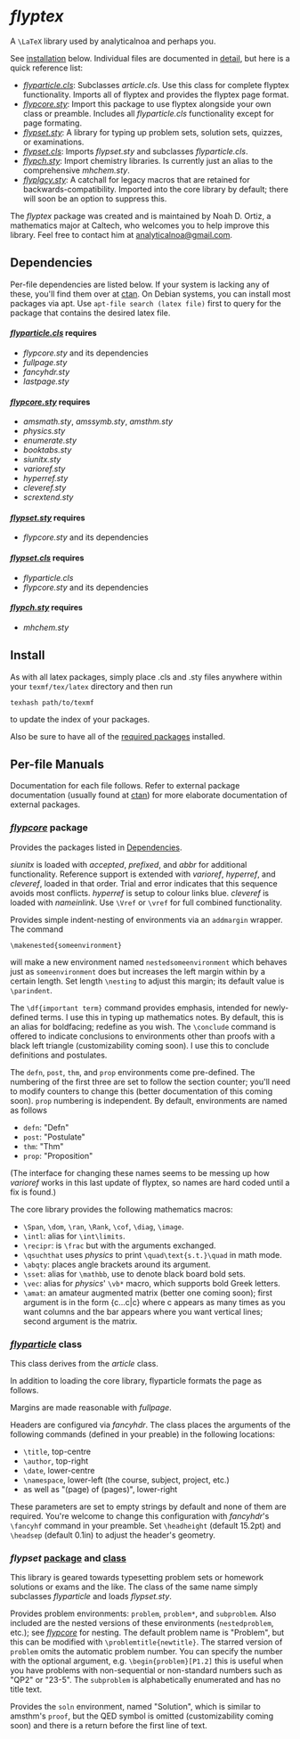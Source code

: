 # *flyptex*
A `\LaTeX` library used by analyticalnoa and perhaps you.

See [installation](#install) below. Individual files are documented in [detail](#per-file-manuals), but here is a quick reference list:

* [*flyparticle.cls*](#flyparticle-class): Subclasses *article.cls*. Use this class for complete flyptex functionality. Imports all of flyptex and provides the flyptex page format.
* [*flypcore.sty*](#flypcore-package): Import this package to use flyptex alongside your own class or preamble. Includes all *flyparticle.cls* functionality except for page formating.
* [*flypset.sty*](#flypset-package-and-class): A library for typing up problem sets, solution sets, quizzes, or examinations.
* [*flypset.cls*](#flypset-package-and-class): Imports *flypset.sty* and subclasses *flyparticle.cls*.
* [*flypch.sty*](flypch.sty): Import chemistry libraries. Is currently just an alias to the comprehensive *mhchem.sty*.
* [*flyplgcy.sty*](flyplgcy.sty): A catchall for legacy macros that are retained for backwards-compatibility. Imported into the core library by default; there will soon be an option to suppress this.

The *flyptex* package was created and is maintained by Noah D. Ortiz, a mathematics major at Caltech, who welcomes you to help improve this library. Feel free to contact him at analyticalnoa@gmail.com.

## Dependencies

Per-file dependencies are listed below. If your system is lacking any of these, you'll find them over at [ctan](https://ctan.org). On Debian systems, you can install most packages via apt. Use `apt-file search (latex file)` first to query for the package that contains the desired latex file.

#### [*flyparticle.cls*](flyparticle.cls) requires
* *flypcore.sty* and its dependencies
* *fullpage.sty*
* *fancyhdr.sty*
* *lastpage.sty*

#### [*flypcore.sty*](flypcore.sty) requires
* *amsmath.sty*, *amssymb.sty*, *amsthm.sty*
* *physics.sty*
* *enumerate.sty*
* *booktabs.sty*
* *siunitx.sty*
* *varioref.sty*
* *hyperref.sty*
* *cleveref.sty*
* *scrextend.sty*

#### [*flypset.sty*](flypset.sty) requires
* *flypcore.sty* and its dependencies

#### [*flypset.cls*](flypset.cls) requires
* *flyparticle.cls*
* *flypcore.sty* and its dependencies

#### [*flypch.sty*](flypch.sty) requires
* *mhchem.sty*

## Install

As with all latex packages, simply place .cls and .sty files anywhere within your `texmf/tex/latex` directory and then run

    texhash path/to/texmf

to update the index of your packages.

Also be sure to have all of the [required packages](#Dependencies) installed.


## Per-file Manuals

Documentation for each file follows. Refer to external package documentation (usually found at [ctan](https://ctan.org)) for more elaborate documentation of external packages.

### [*flypcore*](flypcore.sty) package

Provides the packages listed in [Dependencies](#Dependencies).

*siunitx* is loaded with *accepted*, *prefixed*, and *abbr* for additional functionality. Reference support is extended with *varioref*, *hyperref*, and *cleveref*, loaded in that order. Trial and error indicates that this sequence avoids most conflicts. *hyperref* is setup to colour links blue. *cleveref* is loaded with *nameinlink*. Use `\Vref` or `\vref` for full combined functionality.

Provides simple indent-nesting of environments via an `addmargin` wrapper. The command

    \makenested{someenvironment}

will make a new environment named `nestedsomeenvironment` which behaves just as `someenvironment` does but increases the left margin within by a certain length. Set length `\nesting` to adjust this margin; its default value is `\parindent`.

The `\df{important term}` command provides emphasis, intended for newly-defined terms. I use this in typing up mathematics notes. By default, this is an alias for boldfacing; redefine as you wish. The `\conclude` command is offered to indicate conclusions to environments other than proofs with a black left triangle (customizability coming soon). I use this to conclude definitions and postulates.

The `defn`, `post`, `thm`, and `prop` environments come pre-defined. The numbering of the first three are set to follow the section counter; you'll need to modify counters to change this (better documentation of this coming soon). `prop` numbering is independent. By default, environments are named as follows
* `defn`: "Defn"
* `post`: "Postulate"
* `thm`: "Thm"
* `prop`: "Proposition"

(The interface for changing these names seems to be messing up how *varioref* works in this last update of flyptex, so names are hard coded until a fix is found.)

The core library provides the following mathematics macros:
* `\Span`, `\dom`, `\ran`, `\Rank`, `\cof`, `\diag`, `\image`.
* `\intl`: alias for `\int\limits`.
* `\recipr`: is `\frac` but with the arguments exchanged.
* `\qsuchthat` uses *physics* to print `\quad\text{s.t.}\quad` in math mode.
* `\abqty`: places angle brackets around its argument.
* `\sset`: alias for `\mathbb`, use to denote black board bold sets.
* `\vec`: alias for *physics*' `\vb*` macro, which supports bold Greek letters.
* `\amat`: an amateur augmented matrix (better one coming soon); first argument is in the form {c...c|c} where c appears as many times as you want columns and the bar appears where you want vertical lines; second argument is the matrix.

### [*flyparticle*](flyparticle.cls) class

This class derives from the *article* class.

In addition to loading the core library, flyparticle formats the page as follows.

Margins are made reasonable with *fullpage*.

Headers are configured via *fancyhdr*. The class places the arguments of the following commands (defined in your preable) in the following locations:
* `\title`, top-centre
* `\author`, top-right
* `\date`, lower-centre
* `\namespace`, lower-left (the course, subject, project, etc.)
* as well as "(page) of (pages)", lower-right

These parameters are set to empty strings by default and none of them are required. You're welcome to change this configuration with *fancyhdr*'s `\fancyhf` command in your preamble. Set `\headheight` (default 15.2pt) and `\headsep` (default 0.1in) to adjust the header's geometry.

### *flypset* [package](flypset.sty) and [class](flypset.cls)

This library is geared towards typesetting problem sets or homework solutions or exams and the like. The class of the same name simply subclasses *flyparticle* and loads *flypset.sty*.

Provides problem environments: `problem`, `problem*`, and `subproblem`. Also included are the nested versions of these environments (`nestedproblem`, etc.); see [*flypcore*](#flypcore-package) for nesting. The default problem name is "Problem", but this can be modified with `\problemtitle{newtitle}`. The starred version of `problem` omits the automatic problem number. You can specify the number with the optional argument, e.g. `\begin{problem}[P1.2]` this is useful when you have problems with non-sequential or non-standard numbers such as "QP2" or "23-5". The `subproblem` is alphabetically enumerated and has no title text.

Provides the `soln` environment, named "Solution", which is similar to amsthm's `proof`, but the QED symbol is omitted (customizability coming soon) and there is a return before the first line of text.
